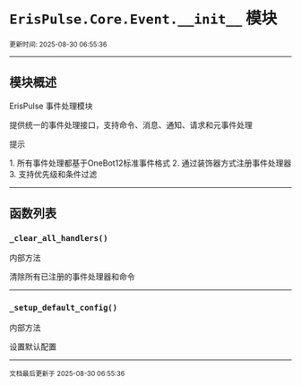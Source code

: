 # `ErisPulse.Core.Event.__init__` 模块

<sup>更新时间: 2025-08-30 06:55:36</sup>

---

## 模块概述


ErisPulse 事件处理模块

提供统一的事件处理接口，支持命令、消息、通知、请求和元事件处理

<div class='admonition tip'><p class='admonition-title'>提示</p><p>1. 所有事件处理都基于OneBot12标准事件格式
2. 通过装饰器方式注册事件处理器
3. 支持优先级和条件过滤</p></div>

---

## 函数列表

### `_clear_all_handlers()`

<div class='admonition warning'><p class='admonition-title'>内部方法</p><p></p></div>
清除所有已注册的事件处理器和命令

---

### `_setup_default_config()`

<div class='admonition warning'><p class='admonition-title'>内部方法</p><p></p></div>
设置默认配置

---

<sub>文档最后更新于 2025-08-30 06:55:36</sub>
